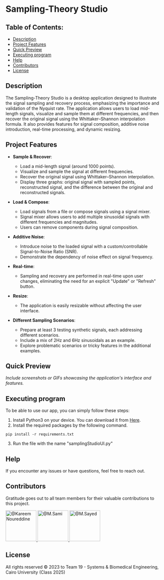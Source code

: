 # Sampling-Theory Studio

## Table of Contents:
- [Description](#description)
- [Project Features](#project-features)
- [Quick Preview](#quick-preview)
- [Executing program](#executing-program)
- [Help](#help)
- [Contributors](#contributors)
- [License](#license)

## Description

The Sampling-Theory Studio is a desktop application designed to illustrate the signal sampling and recovery process, emphasizing the importance and validation of the Nyquist rate. The application allows users to load mid-length signals, visualize and sample them at different frequencies, and then recover the original signal using the Whittaker–Shannon interpolation formula. It also provides features for signal composition, additive noise introduction, real-time processing, and dynamic resizing.

## Project Features

- **Sample & Recover**:
  - Load a mid-length signal (around 1000 points).
  - Visualize and sample the signal at different frequencies.
  - Recover the original signal using Whittaker–Shannon interpolation.
  - Display three graphs: original signal with sampled points, reconstructed signal, and the difference between the original and reconstructed signals.

- **Load & Compose**:
  - Load signals from a file or compose signals using a signal mixer.
  - Signal mixer allows users to add multiple sinusoidal signals with different frequencies and magnitudes.
  - Users can remove components during signal composition.

- **Additive Noise**:
  - Introduce noise to the loaded signal with a custom/controllable Signal-to-Noise Ratio (SNR).
  - Demonstrate the dependency of noise effect on signal frequency.

- **Real-time**:
  - Sampling and recovery are performed in real-time upon user changes, eliminating the need for an explicit "Update" or "Refresh" button.

- **Resize**:
  - The application is easily resizable without affecting the user interface.

- **Different Sampling Scenarios**:
  - Prepare at least 3 testing synthetic signals, each addressing different scenarios.
  - Include a mix of 2Hz and 6Hz sinusoidals as an example.
  - Explore problematic scenarios or tricky features in the additional examples.

## Quick Preview

*Include screenshots or GIFs showcasing the application's interface and features.*

## Executing program

To be able to use our app, you can simply follow these steps:
1. Install Python3 on your device. You can download it from <a href="https://www.python.org/downloads/">Here</a>.
2. Install the required packages by the following command.
```
pip install -r requirements.txt
```
3. Run the file with the name "samplingStudioUI.py"

## Help

If you encounter any issues or have questions, feel free to reach out.

## Contributors

Gratitude goes out to all team members for their valuable contributions to this project.

<div align="left">
  <a href="https://github.com/cln-Kafka">
    <img src="https://avatars.githubusercontent.com/u/100665578?v=4" width="100px" alt="@Kareem Noureddine">
  </a>
  <a href="https://github.com/1MuhammadSami1">
    <img src="https://avatars.githubusercontent.com/u/139786587?v=4" width="100px" alt="@M.Sami">
  </a>
  <a href="https://github.com/MohamedSayedDiab">
    <img src="https://avatars.githubusercontent.com/u/90231744?v=4" width="100px" alt="@M.Sayed">
  </a>
</div>

## License

All rights reserved © 2023 to Team 19 - Systems & Biomedical Engineering, Cairo University (Class 2025)
